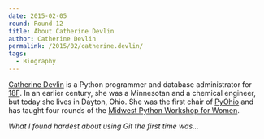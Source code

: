 ```yaml
---
date: 2015-02-05
round: Round 12
title: About Catherine Devlin
author: Catherine Devlin
permalink: /2015/02/catherine.devlin/
tags:
  - Biography
---
```

[Catherine Devlin](http://catherinedevlin.blogspot.com)
is a Python programmer and database administrator for 
[18F](https://18f.gsa.gov).  In an earlier century, she
was a Minnesotan and a chemical engineer, but today she
lives in Dayton, Ohio.  She was the first chair of
[PyOhio](http://pyohio.org) and has taught four rounds
of the [Midwest Python Workshop for Women](http://catherinedevlin.blogspot.com/2013/08/python-workshop-for-women-indy-2-and.html).

*What I found hardest about using Git the first time was...*
